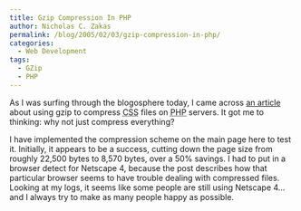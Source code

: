 ```yaml
---
title: Gzip Compression In PHP
author: Nicholas C. Zakas
permalink: /blog/2005/02/03/gzip-compression-in-php/
categories:
  - Web Development
tags:
  - GZip
  - PHP
---
```

As I was surfing through the blogosphere today, I came across <a title="Gzipping your CSS with PHP" rel="external" href="http://www.fiftyfoureleven.com/sandbox/2004/feb/gzipping-your-css-with-php/">an article</a> about using gzip to compress <acronym title="Cascading Style Sheets">CSS</acronym> files on <acronym title="PHP: Hypertext Preprocessor">PHP</acronym> servers. It got me to thinking: why not just compress everything?

I have implemented the compression scheme on the main page here to test it. Initially, it appears to be a success, cutting down the page size from roughly 22,500 bytes to 8,570 bytes, over a 50% savings. I had to put in a browser detect for Netscape 4, because the post describes how that particular browser seems to have trouble dealing with compressed files. Looking at my logs, it seems like some people are still using Netscape 4&#8230;and I always try to make as many people happy as possible.
